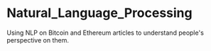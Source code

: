 # Natural_Language_Processing
Using NLP on Bitcoin and Ethereum articles to understand people's perspective on them.
